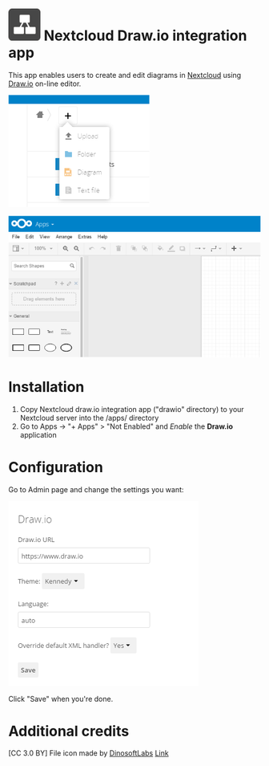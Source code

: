 # ![](screenshots/icon.png) Nextcloud Draw.io integration app

This app enables users to create and edit diagrams in [Nextcloud](https://nextcloud.com) using [Draw.io](https://draw.io) on-line editor.

![](screenshots/drawio_add.png)

![](screenshots/drawio_integration.png)



# Installation
1. Copy Nextcloud draw.io integration app ("drawio" directory) to your Nextcloud server into the /apps/ directory
2. Go to Apps -> "+ Apps" > "Not Enabled" and _Enable_ the **Draw.io** application



# Configuration
Go to Admin page and change the settings you want:

![](screenshots/drawio_admin.png)

Click "Save" when you're done.



# Additional credits
[CC 3.0 BY] File icon made by [DinosoftLabs](http://www.flaticon.com/authors/dinosoftlabs) [Link](http://www.flaticon.com/free-icon/organization_348440)
